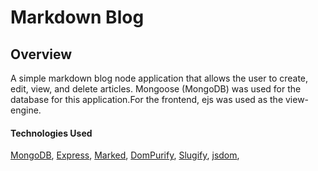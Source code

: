 # Markdown Blog

## Overview 

A simple markdown blog node application that allows the user to create, edit, view, and delete articles. Mongoose (MongoDB) was used for the database for this application.For the frontend, ejs was used as the view-engine.  


#### Technologies Used
[MongoDB](https://www.mongodb.com/cloud/atlas/lp/try2?utm_source=google&utm_campaign=gs_americas_united_states_search_core_brand_atlas_mobile&utm_term=mongodb&utm_medium=cpc_paid_search&utm_ad=e&utm_ad_campaign_id=12365624578&gclid=CjwKCAjw2P-KBhByEiwADBYWClt_wgHAjsQppIBnl7VrX_PHfJ6-wlYJiPW3OX_yrGI1vnkin6rxSxoC6D8QAvD_BwE), [Express](https://expressjs.com/), [Marked](https://marked.js.org/), [DomPurify](https://www.npmjs.com/package/dompurify), [Slugify](https://www.npmjs.com/package/slugify), [jsdom](https://www.npmjs.com/package/jsdom), 